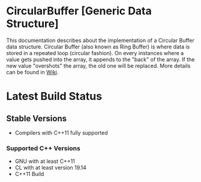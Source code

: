 # CircularBuffer [Generic Data Structure]
This documentation describes about the implementation of a Circular Buffer data structure. Circular Buffer (also known as Ring Buffer) is where data is stored in a repeated loop (circular fashion). On every instances where a value gets pushed into the array, it appends to the "back" of the array. If the new value "overshots" the array, the old one will be replaced. More details can be found in [Wiki](https://en.wikipedia.org/wiki/Circular_buffer).

# Latest Build Status

## Stable Versions
* Compilers with C++11 fully supported

### Supported C++ Versions
* GNU with at least C++11
* CL with at least version 19.14
* C++11 Build